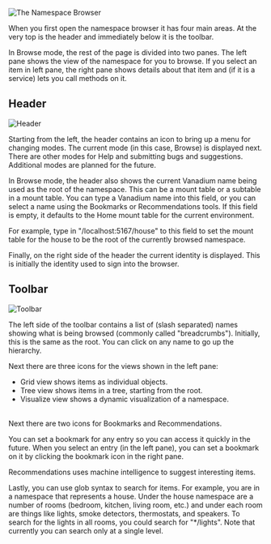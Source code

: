 ![The Namespace Browser](helpimg/vnb.png)

When you first open the namespace browser it has four main areas.
At the very top is the header and immediately below it is the toolbar.

In Browse mode, the rest of the page is divided into two panes.
The left pane shows the view of the namespace for you to browse.
If you select an item in left pane, the right pane shows details
about that item and (if it is a service) lets you call methods on it.

Header
------

![Header](helpimg/header.png)

Starting from the left, the header contains an icon to bring up a menu
for changing modes.
The current mode (in this case, Browse) is displayed next.
There are other modes for Help and submitting bugs and suggestions.
Additional modes are planned for the future.

In Browse mode, the header also shows the current Vanadium name being used
as the root of the namespace.
This can be a mount table or a subtable in a mount table.
You can type a Vanadium name into this field, or you can select a name
using the Bookmarks or Recommendations tools. If this field is empty,
it defaults to the Home mount table for the current environment.

For example, type in "/localhost:5167/house" to this field to set the
mount table for the house to be the root of the currently browsed namespace.

Finally, on the right side of the header the current identity is displayed.
This is initially the identity used to sign into the browser.

Toolbar
-------

![Toolbar](helpimg/toolbar.png)

The left side of the toolbar contains a list of (slash separated) names showing
what is being browsed (commonly called "breadcrumbs").
Initially, this is the same as the root.
You can click on any name to go up the hierarchy.

Next there are three icons for the views shown in the left pane:
* Grid view shows items as individual objects.
* Tree view shows items in a tree, starting from the root.
* Visualize view shows a dynamic visualization of a namespace.
<br /><br />

Next there are two icons for Bookmarks and Recommendations.

You can set a bookmark for any entry so you can access it quickly in the future.
When you select an entry (in the left pane),
you can set a bookmark on it by clicking the bookmark icon in the right pane.

Recommendations uses machine intelligence to suggest interesting items.

Lastly, you can use glob syntax to search for items.
For example, you are in a namespace that represents a house.
Under the house namespace are a number of rooms
(bedroom, kitchen, living room, etc.) and under each room are things like
lights, smoke detectors, thermostats, and speakers.
To search for the lights in all rooms, you could search for "*/lights".
Note that currently you can search only at a single level.
